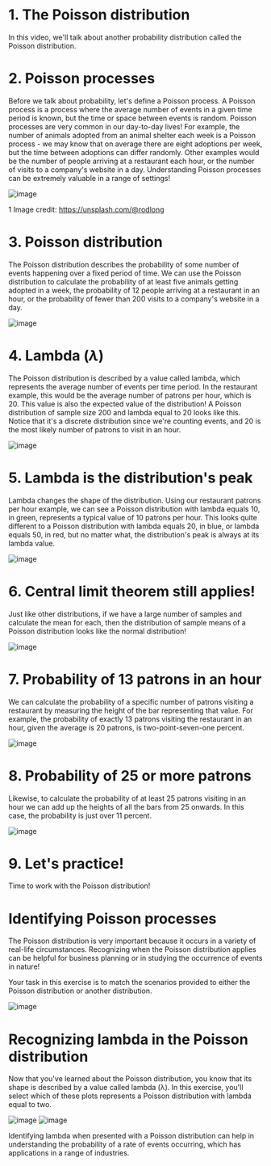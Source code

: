 # 1. The Poisson distribution

In this video, we'll talk about another probability distribution called the Poisson distribution.

# 2. Poisson processes

Before we talk about probability, let's define a Poisson process. A Poisson process is a process where the average number of events in a given time period is known, but the time or space between events is random. Poisson processes are very common in our day-to-day lives! For example, the number of animals adopted from an animal shelter each week is a Poisson process - we may know that on average there are eight adoptions per week, but the time between adoptions can differ randomly. Other examples would be the number of people arriving at a restaurant each hour, or the number of visits to a company's website in a day. Understanding Poisson processes can be extremely valuable in a range of settings!

![image](https://github.com/artempohribnyi/datacamp/assets/113499718/230c6208-ad63-47d2-ba85-a67bc1cac26f)

1 Image credit: https://unsplash.com/@rodlong

# 3. Poisson distribution

The Poisson distribution describes the probability of some number of events happening over a fixed period of time. We can use the Poisson distribution to calculate the probability of at least five animals getting adopted in a week, the probability of 12 people arriving at a restaurant in an hour, or the probability of fewer than 200 visits to a company's website in a day.

![image](https://github.com/artempohribnyi/datacamp/assets/113499718/9d6b8c53-f97f-4589-9fdd-691f449555f7)

# 4. Lambda ($\lambda$)

The Poisson distribution is described by a value called lambda, which represents the average number of events per time period. In the restaurant example, this would be the average number of patrons per hour, which is 20. This value is also the expected value of the distribution! A Poisson distribution of sample size 200 and lambda equal to 20 looks like this. Notice that it's a discrete distribution since we're counting events, and 20 is the most likely number of patrons to visit in an hour.

![image](https://github.com/artempohribnyi/datacamp/assets/113499718/82daf1e6-befe-4807-a099-428192db3062)

# 5. Lambda is the distribution's peak

Lambda changes the shape of the distribution. Using our restaurant patrons per hour example, we can see a Poisson distribution with lambda equals 10, in green, represents a typical value of 10 patrons per hour. This looks quite different to a Poisson distribution with lambda equals 20, in blue, or lambda equals 50, in red, but no matter what, the distribution's peak is always at its lambda value.

![image](https://github.com/artempohribnyi/datacamp/assets/113499718/e6669a62-f2e0-4bff-870c-8ad7557b94b6)

# 6. Central limit theorem still applies!

Just like other distributions, if we have a large number of samples and calculate the mean for each, then the distribution of sample means of a Poisson distribution looks like the normal distribution!

![image](https://github.com/artempohribnyi/datacamp/assets/113499718/78169848-479a-443b-bcf6-2153af1184b2)

# 7. Probability of 13 patrons in an hour

We can calculate the probability of a specific number of patrons visiting a restaurant by measuring the height of the bar representing that value. For example, the probability of exactly 13 patrons visiting the restaurant in an hour, given the average is 20 patrons, is two-point-seven-one percent.

![image](https://github.com/artempohribnyi/datacamp/assets/113499718/2b1575e6-ba96-4054-abe5-61c0043cfdfa)

# 8. Probability of 25 or more patrons

Likewise, to calculate the probability of at least 25 patrons visiting in an hour we can add up the heights of all the bars from 25 onwards. In this case, the probability is just over 11 percent.

![image](https://github.com/artempohribnyi/datacamp/assets/113499718/808c10c9-ccdd-4cba-811d-b948d12107ec)

# 9. Let's practice!

Time to work with the Poisson distribution!

# Identifying Poisson processes

The Poisson distribution is very important because it occurs in a variety of real-life circumstances. Recognizing when the Poisson distribution applies can be helpful for business planning or in studying the occurrence of events in nature!

Your task in this exercise is to match the scenarios provided to either the Poisson distribution or another distribution.

![image](https://github.com/artempohribnyi/datacamp/assets/113499718/ca2c9e63-914d-4cab-9c9c-7da66216fc09)

# Recognizing lambda in the Poisson distribution

Now that you've learned about the Poisson distribution, you know that its shape is described by a value called lambda (λ). In this exercise, you'll select which of these plots represents a Poisson distribution with lambda equal to two.

![image](https://github.com/artempohribnyi/datacamp/assets/113499718/9d45fc25-e650-4428-b9db-bf5153288f58)
![image](https://github.com/artempohribnyi/datacamp/assets/113499718/8cd457e8-bf50-4038-bf69-9f22fcce05f1)

Identifying lambda when presented with a Poisson distribution can help in understanding the probability of a rate of events occurring, which has applications in a range of industries.




